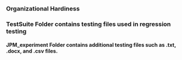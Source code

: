 ### Organizational Hardiness

### TestSuite Folder contains testing files used in regression testing

#### JPM_experiment Folder contains additional testing files such as .txt, .docx, and .csv files.
